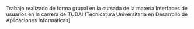 Trabajo realizado de forma grupal en la cursada de la materia Interfaces de usuarios en la carrera de TUDAI (Tecnicatura Universitaria en Desarrollo de Aplicaciones Informáticas)
